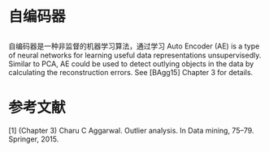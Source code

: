 # 自编码器

## 
自编码器是一种非监督的机器学习算法，通过学习
Auto Encoder (AE) is a type of neural networks for learning useful data representations unsupervisedly. Similar to PCA, AE could be used to detect outlying objects in the data by calculating the reconstruction errors. See [BAgg15] Chapter 3 for details.




# 参考文献
[1] (Chapter 3) Charu C Aggarwal. Outlier analysis. In Data mining, 75–79. Springer, 2015.


